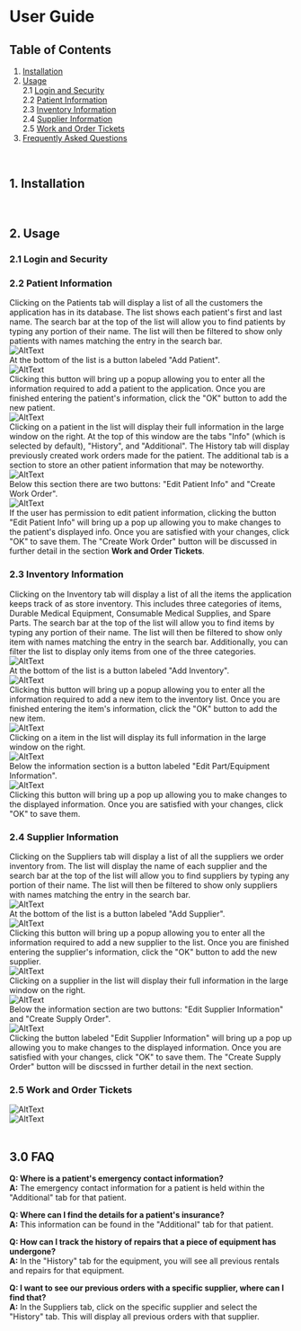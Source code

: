 # User Guide
## Table of Contents
1. [Installation](#installation)
2. [Usage](#usage)<br />
  2.1 [Login and Security](#login-and-security)<br />
  2.2 [Patient Information](#patient-information)<br />
  2.3 [Inventory Information](#inventory-information)<br />
  2.4 [Supplier Information](#supplier-information)<br />
  2.5 [Work and Order Tickets](#work-and-order-tickets)
3. [Frequently Asked Questions](#frequently-asked-questions)
<br />

## 1. Installation <a name="installation"></a>

<br />

## 2. Usage <a name="usage"></a>
### 2.1 Login and Security <a name="login-and-security"></a>

### 2.2 Patient Information <a name="patient-information"></a>
Clicking on the Patients tab will display a list of all the customers the application has in its database. The list shows each patient's first and last name. The search bar at the top of the list will allow you to find patients by typing any portion of their name. The list will then be filtered to show only patients with names matching the entry in the search bar. <br />
![AltText](Assignments/Images/PatientsTab.jpg?raw=true "PatientsTab") <br />
At the bottom of the list is a button labeled "Add Patient".<br />
![AltText](Assignments/Images/AddPatientButton.jpg?raw=true "AddPatientButton") <br />
Clicking this button will bring up a popup allowing you to enter all the information required to add a patient to the application. Once you are finished entering the patient's information, click the "OK" button to add the new patient.<br />
![AltText](Assignments/Images/AddPatient.jpg?raw=true "AddPatient") <br />
Clicking on a patient in the list will display their full information in the large window on the right. At the top of this window are the tabs "Info" (which is selected by default), "History", and "Additional". The History tab will display previously created work orders made for the patient. The additional tab is a section to store an other patient information that may be noteworthy. <br />
![AltText](Assignments/Images/PatientInfo.jpg?raw=true "PatientInfo") <br />
Below this section there are two buttons: "Edit Patient Info" and "Create Work Order". <br />
![AltText](Assignments/Images/EditPatientButton.jpg?raw=true "EditPatientButton") <br />
If the user has permission to edit patient information, clicking the button "Edit Patient Info" will bring up a pop up allowing you to make changes to the patient's displayed info. Once you are satisfied with your changes, click "OK" to save them. The "Create Work Order" button will be discussed in further detail in the section **Work and Order Tickets**. <br />


### 2.3 Inventory Information <a name="inventory-information"></a>
Clicking on the Inventory tab will display a list of all the items the application keeps track of as store inventory. This includes three categories of items, Durable Medical Equipment, Consumable Medical Supplies, and Spare Parts. The search bar at the top of the list will allow you to find items by typing any portion of their name. The list will then be filtered to show only item with names matching the entry in the search bar. Additionally, you can filter the list to display only items from one of the three categories. <br />
![AltText](Assignments/Images/InventoryTab.jpg?raw=true "InventoryTab") <br />
At the bottom of the list is a button labeled "Add Inventory".<br />
![AltText](Assignments/Images/AddInventoryButton.jpg?raw=true "AddInventoryButton") <br />
Clicking this button will bring up a popup allowing you to enter all the information required to add a new item to the inventory list. Once you are finished entering the item's information, click the "OK" button to add the new item.<br />
![AltText](Assignments/Images/AddInventory.jpg?raw=true "AddInventory") <br />
Clicking on a item in the list will display its full information in the large window on the right. <br />
![AltText](Assignments/Images/InventoryInfo.jpg?raw=true "InventoryInfo") <br />
Below the information section is a button labeled "Edit Part/Equipment Information". <br />
![AltText](Assignments/Images/EditInventoryButton.jpg?raw=true "EditInventoryButton") <br />
Clicking this button will bring up a pop up allowing you to make changes to the displayed information. Once you are satisfied with your changes, click "OK" to save them. <br />

### 2.4 Supplier Information <a name="supplier-information"></a>
Clicking on the Suppliers tab will display a list of all the suppliers we order inventory from. The list will display the name of each supplier and the search bar at the top of the list will allow you to find suppliers by typing any portion of their name. The list will then be filtered to show only suppliers with names matching the entry in the search bar. <br />
![AltText](Assignments/Images/SuppliersTab.jpg?raw=true "SuppliersTab") <br />
At the bottom of the list is a button labeled "Add Supplier". <br />
![AltText](Assignments/Images/AddSupplierButton.jpg?raw=true "AddSupplierButton") <br />
Clicking this button will bring up a popup allowing you to enter all the information required to add a new supplier to the list. Once you are finished entering the supplier's information, click the "OK" button to add the new supplier.<br />
![AltText](Assignments/Images/AddSupplier.jpg?raw=true "AddSupplier") <br />
Clicking on a supplier in the list will display their full information in the large window on the right. <br />
![AltText](Assignments/Images/SupplierInfo.jpg?raw=true "SupplierInfo") <br />
Below the information section are two buttons: "Edit Supplier Information" and "Create Supply Order".<br />
![AltText](Assignments/Images/EditSupplierButton.jpg?raw=true "EditSupplierButton") <br />
Clicking the button labeled "Edit Supplier Information" will bring up a pop up allowing you to make changes to the displayed information. Once you are satisfied with your changes, click "OK" to save them. The "Create Supply Order" button will be discssed in further detail in the next section.

### 2.5 Work and Order Tickets <a name="work-and-order-tickets"></a>
![AltText](Assignments/Images/WorkOrder.jpg?raw=true "WorkOrder") <br />
![AltText](Assignments/Images/SupplyOrder.jpg?raw=true "SupplyOrder") <br />
<br />

## 3.0 FAQ <a name="frequently-asked-questions"></a>
**Q: Where is a patient's emergency contact information?**<br />
**A:** The emergency contact information for a patient is held within the "Additional" tab for that patient.

**Q: Where can I find the details for a patient's insurance?**<br />
**A:** This information can be found in the "Additional" tab for that patient.

**Q: How can I track the history of repairs that a piece of equipment has undergone?**<br />
**A:** In the "History" tab for the equipment, you will see all previous rentals and repairs for that equipment.

**Q: I want to see our previous orders with a specific supplier, where can I find that?** <br />
**A:** In the Suppliers tab, click on the specific supplier and select the "History" tab. This will display all previous orders with that supplier.
